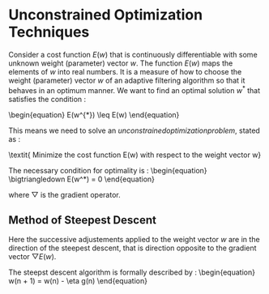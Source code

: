# Unconstrained Optimization Techniques
Consider a cost function $E(w)$ that is continuously differentiable with some unknown weight (parameter) vector $w$.
The function $E(w)$ maps the elements of $w$ into real numbers. It is a measure of how to choose the weight (parameter) vector $w$ of an adaptive filtering algorithm so that it behaves in an optimum manner. We want to find an optimal solution $w^*$ that satisfies the condition :

\begin{equation}
E(w^{*}) \leq E(w)
\end{equation}

This means we need to solve an $unconstrained optimization problem$, stated as :

\textit{ Minimize the cost function E(w) with respect to the weight vector w}

The necessary condition for optimality is :
\begin{equation}
\bigtriangledown E(w^*) = 0
\end{equation}

where $\bigtriangledown$ is the gradient operator.

## Method of Steepest Descent
Here the successive adjustements applied to the weight vector $w$ are in the direction of the steepest descent, that is direction opposite to the gradient vector $\bigtriangledown E(w)$.

The steepst descent algorithm is formally described by :
\begin{equation}
w(n + 1) = w(n) - \eta g(n) 
\end{equation}
